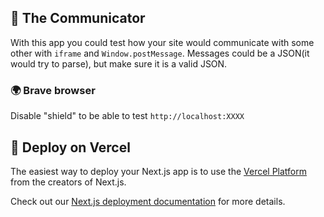 ## 🤖 The Communicator

With this app you could test how your site would communicate with some other with `iframe` and `Window.postMessage`.
Messages could be a JSON(it would try to parse), but make sure it is a valid JSON.

### 🌍 Brave browser
Disable "shield" to be able to test `http://localhost:XXXX` 

## 🧰 Deploy on Vercel

The easiest way to deploy your Next.js app is to use the [Vercel Platform](https://vercel.com/new?utm_medium=default-template&filter=next.js&utm_source=create-next-app&utm_campaign=create-next-app-readme) from the creators of Next.js.

Check out our [Next.js deployment documentation](https://nextjs.org/docs/deployment) for more details.
